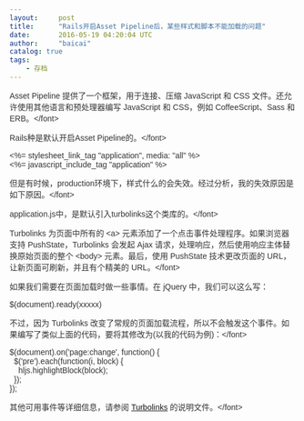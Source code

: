 ```yaml
---
layout:     post
title:      "Rails开启Asset Pipeline后，某些样式和脚本不能加载的问题"
date:       2016-05-19 04:20:04 UTC
author:     "baicai"
catalog: true
tags:
    - 存档
---
```


<p><font color="#333333" face="Microsoft YaHei, Arial, sans-serif">Asset Pipeline 提供了一个框架，用于连接、压缩 JavaScript 和 CSS 文件。还允许使用其他语言和预处理器编写 JavaScript 和 CSS，例如 CoffeeScript、Sass 和 ERB。&lt;/font></p><p><font color="#333333" face="Microsoft YaHei, Arial, sans-serif">Rails种是默认开启Asset Pipeline的。&lt;/font></p><pre><font color="#333333" face="Microsoft YaHei, Arial, sans-serif">&lt;%= stylesheet_link_tag "application", media: "all" %&gt;<br></font><font color="#333333" face="Microsoft YaHei, Arial, sans-serif">&lt;%= javascript_include_tag "application" %&gt;</font></pre><p><font color="#333333" face="Microsoft YaHei, Arial, sans-serif">但是有时候，production环境下，样式什么的会失效。经过分析，我的失效原因是如下原因。&lt;/font></p><p><font color="#333333" face="Microsoft YaHei, Arial, sans-serif">application.js中，是默认引入turbolinks这个类库的。&lt;/font></p><p><font color="#333333" face="Microsoft YaHei, Arial, sans-serif">Turbolinks 为页面中所有的 &lt;a&gt; 元素添加了一个点击事件处理程序。如果浏览器支持 PushState，Turbolinks 会发起 Ajax 请求，处理响应，然后使用响应主体替换原始页面的整个 &lt;body&gt; 元素。最后，使用 PushState 技术更改页面的 URL，让新页面可刷新，并且有个精美的 URL。&lt;/font></p><p><font color="#333333" face="Microsoft YaHei, Arial, sans-serif">如果我们需要在页面加载时做一些事情。在 jQuery 中，我们可以这么写：</font></p><pre><font color="#333333" face="Microsoft YaHei, Arial, sans-serif">$(document).ready(xxxxx)</font></pre><p><font color="#333333" face="Microsoft YaHei, Arial, sans-serif">不过，因为 Turbolinks 改变了常规的页面加载流程，所以不会触发这个事件。如果编写了类似上面的代码，要将其修改为(以我的代码为例)：&lt;/font></p><pre><font color="#333333" face="Microsoft YaHei, Arial, sans-serif">$(document).on('page:change', function() {<br></font><font color="#333333" face="Microsoft YaHei, Arial, sans-serif">&nbsp; $('pre').each(function(i, block) {<br></font><font color="#333333" face="Microsoft YaHei, Arial, sans-serif">&nbsp; &nbsp; hljs.highlightBlock(block);<br></font><font color="#333333" face="Microsoft YaHei, Arial, sans-serif">&nbsp; });<br></font><font color="#333333" face="Microsoft YaHei, Arial, sans-serif">});</font></pre><p><font color="#333333" face="Microsoft YaHei, Arial, sans-serif">其他可用事件等详细信息，请参阅 <a href="https://github.com/rails/turbolinks/blob/master/README.md" target="_blank">Turbolinks</a> 的说明文件。&lt;/font></p><p></p><p></p><p></p>